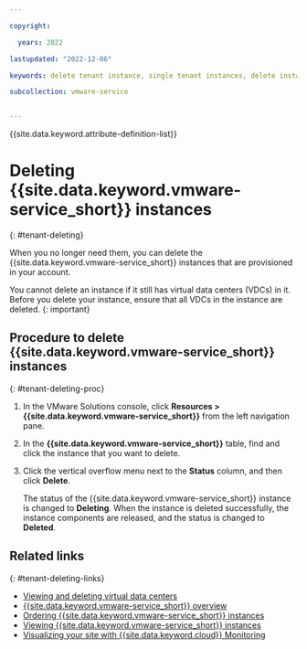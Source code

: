 ```yaml
---

copyright:

  years: 2022

lastupdated: "2022-12-06"

keywords: delete tenant instance, single tenant instances, delete instance, single tenant delete

subcollection: vmware-service


---
```


{{site.data.keyword.attribute-definition-list}}

# Deleting {{site.data.keyword.vmware-service_short}} instances
{: #tenant-deleting}

When you no longer need them, you can delete the {{site.data.keyword.vmware-service_short}} instances that are provisioned in your account.

You cannot delete an instance if it still has virtual data centers (VDCs) in it. Before you delete your instance, ensure that all VDCs in the instance are deleted.
{: important}

## Procedure to delete {{site.data.keyword.vmware-service_short}} instances
{: #tenant-deleting-proc}

1. In the VMware Solutions console, click **Resources > {{site.data.keyword.vmware-service_short}}** from the left navigation pane.
2. In the **{{site.data.keyword.vmware-service_short}}** table, find and click the instance that you want to delete.
3. Click the vertical overflow menu next to the **Status** column, and then click **Delete**.

   The status of the {{site.data.keyword.vmware-service_short}} instance is changed to **Deleting**. When the instance is deleted successfully, the instance components are released, and the status is changed to **Deleted**.

## Related links
{: #tenant-deleting-links}

* [Viewing and deleting virtual data centers](/docs/vmware-service?topic=vmware-service-vdc-view-delete)
* [{{site.data.keyword.vmware-service_short}} overview](/docs/vmware-service?topic=vmware-service-vmware-aas-overview)
* [Ordering {{site.data.keyword.vmware-service_short}} instances](/docs/vmware-service?topic=vmware-service-tenant-ordering)
* [Viewing {{site.data.keyword.vmware-service_short}} instances](/docs/vmware-service?topic=vmware-service-tenant-viewing)
* [Visualizing your site with {{site.data.keyword.cloud}} Monitoring](/docs/vmware-service?topic=vmware-service-single-tenant-monitoring)
